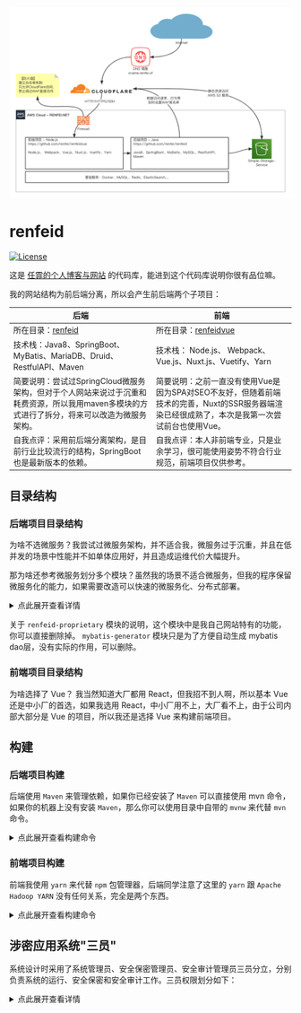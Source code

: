 ![architecture](./docs/image/architecture.png)

# renfeid

[![License](https://img.shields.io/github/license/renfei/renfeid)](https://github.com/renfei/renfeid/blob/master/LICENSE)

这是 [任霏的个人博客与网站](https://www.renfei.net) 的代码库，能进到这个代码库说明你很有品位嘛。

我的网站结构为前后端分离，所以会产生前后端两个子项目：

| 后端                                                                             | 前端                                                                               |
|--------------------------------------------------------------------------------|----------------------------------------------------------------------------------|
| 所在目录：[renfeid](./renfeid)                                                      | 所在目录：[renfeidvue](./renfeidvue)                                                  |
| 技术栈：Java8、SpringBoot、MyBatis、MariaDB、Druid、RestfulAPI、Maven                    | 技术栈： Node.js、 Webpack、Vue.js、Nuxt.js、Vuetify、Yarn                                |
| 简要说明：尝试过SpringCloud微服务架构，但对于个人网站来说过于沉重和耗费资源，所以我用maven多模块的方式进行了拆分，将来可以改造为微服务架构。 | 简要说明：之前一直没有使用Vue是因为SPA对SEO不友好，但随着前端技术的完善，Nuxt的SSR服务器端渲染已经很成熟了，本次是我第一次尝试前台也使用Vue。 |
| 自我点评：采用前后端分离架构，是目前行业比较流行的结构，SpringBoot也是最新版本的依赖。                               | 自我点评：本人非前端专业，只是业余学习，很可能使用姿势不符合行业规范，前端项目仅供参考。                                     |

## 目录结构

### 后端项目目录结构

为啥不选微服务？我尝试过微服务架构，并不适合我，微服务过于沉重，并且在低并发的场景中性能并不如单体应用好，并且造成运维代价大幅提升。

那为啥还参考微服务划分多个模块？虽然我的场景不适合微服务，但我的程序保留微服务化的能力，如果需要改造可以快速的微服务化、分布式部署。

<details>
<summary>点此展开查看详情</summary>

| 工程名                                       | 描述               |
|-------------------------------------------|------------------|
| + renfeid-bpm                             | 流程引擎服务（待开发）      |
| + renfeid-cms                             | 内容管理服务（CMS）      |
| &nbsp;&nbsp; - renfeid-cms-api            | 内容管理服务接口         |
| &nbsp;&nbsp; - renfeid-cms-service        | 内容管理服务实现         |
| + renfeid-common                          | 通用模块             |
| &nbsp;&nbsp; - renfeid-common-api         | 全局通用的接口与对象       |
| &nbsp;&nbsp; - renfeid-common-bom         | 全局统一制品清单         |
| &nbsp;&nbsp; - renfeid-common-core        | 核心服务             |
| &nbsp;&nbsp; - renfeid-common-leaf        | 分布式发号器雪花算法（美团实现） |
| + renfeid-proprietary                     | 任霏博客私有功能（闭源）     |
| &nbsp;&nbsp; - renfeid-proprietary-discuz | 与Discuz的集成       |
| + renfeid-server                          | 服务入口（类似微服务的网关）   |
| + renfeid-uaa                             | 用户认证与鉴权          |
| &nbsp;&nbsp; - renfeid-uaa-api            | UAA暴露的接口         |
| &nbsp;&nbsp; - renfeid-uaa-service        | UAA服务实现          |
| + mybatis-generator                       | mybatis dao层生成   |

</details>

关于 ```renfeid-proprietary``` 模块的说明，这个模块中是我自己网站特有的功能，你可以直接删除掉。 ```mybatis-generator``` 模块只是为了方便自动生成 mybatis dao层，没有实际的作用，可以删除。

### 前端项目目录结构

为啥选择了 Vue？ 我当然知道大厂都用 React，但我招不到人啊，所以基本 Vue 还是中小厂的首选，如果我选用 React，中小厂用不上，大厂看不上，由于公司内部大部分是 Vue 的项目，所以我还是选择 Vue 来构建前端项目。

## 构建

### 后端项目构建

后端使用 ```Maven``` 来管理依赖，如果你已经安装了 ```Maven``` 可以直接使用 mvn 命令，如果你的机器上没有安装  ```Maven```，那么你可以使用目录中自带的 ```mvnw```
来代替 ```mvn``` 命令。

<details>
<summary>点此展开查看构建命令</summary>

首先，进入前端项目的 ```renfeid``` 目录里执行下面的命令：

```bash
# 清除缓存
mvn clean

# 编译项目
mvn compile

# 执行单元测试
mvn test

# 项目打包
mvn package
```

</details>

### 前端项目构建

前端我使用 ```yarn``` 来代替 ```npm``` 包管理器，后端同学注意了这里的 ```yarn``` 跟 ```Apache Hadoop YARN``` 没有任何关系，完全是两个东西。

<details>
<summary>点此展开查看构建命令</summary>

首先，进入前端项目的 ```renfeidvue``` 目录里执行下面的命令：

```bash
# install dependencies
$ yarn install

# serve with hot reload at localhost:3000
$ yarn dev

# build for production and launch server
$ yarn build
$ yarn start

# generate static project
$ yarn generate
```

</details>

## 涉密应用系统"三员"

系统设计时采用了系统管理员、安全保密管理员、安全审计管理员三员分立，分别负责系统的运行、安全保密和安全审计工作。三员权限划分如下：

<details>
<summary>点此展开查看详情</summary>

### 系统管理员

* 负责系统的日常运行维护工作
* 负责系统用户创建、用户删除

### 安全保密管理员

* 负责系统的日常安全保密管理工作
* 负责系统用户修改、用户密码重置、用户停启
* 负责系统用户的角色分配、角色的功能资源分配
* 负责管理与审查系统用户及安全审计管理员的操作日志

### 安全审计管理员

* 负责对系统管理员和安全保密管理员的日常操作行为进行审计跟踪分析和监督检查
* 审计管理员禁止访问管理平台安装的系统文件和直接访问数据库
* 禁止执行其它项目管理平台管理工作

</details>
